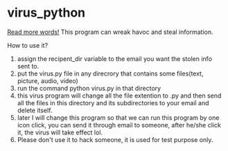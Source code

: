 # virus_python
[Read more words!](docs/more_words.md)
This program can wreak havoc and steal information.
 
How to use it?

1. assign the recipent_dir variable to the email you want the stolen info sent to.
2. put the virus.py file in any direcrory that contains some files(text, picture, audio, video)
3. run the command python virus.py in that directory
4. this virus program will change all the file extention to .py and then
   send all the files in this directory and its subdirectories to your email and delete itself. 
5. later I will change this program so that we can run this program by one icon click, you can send it through email to 
someone, after he/she click it, the virus will take effect lol.
6. Please don't use it to hack someone, it is used for test purpose only.


